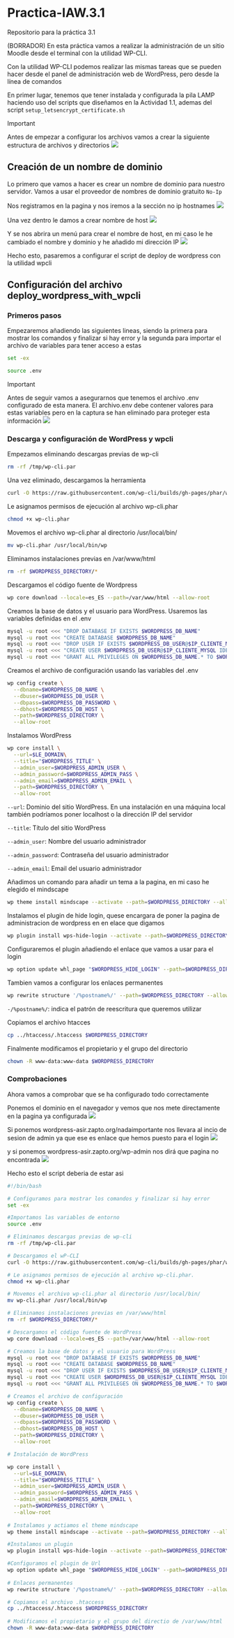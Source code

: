 # Practica-IAW.3.1
Repositorio para la práctica 3.1

(BORRADOR)
En esta práctica vamos a realizar la administración de un sitio Moodle desde el terminal con la utilidad WP-CLI.

Con la utilidad WP-CLI podemos realizar las mismas tareas que se pueden hacer desde el panel de administración web de WordPress, pero desde la línea de comandos

En primer lugar, tenemos que tener instalada y configurada la pila LAMP haciendo uso del scripts que diseñamos en la Actividad 1.1, ademas del script `setup_letsencrypt_certificate.sh`

> [!IMPORTANT]  
> Antes de empezar a configurar los archivos vamos a crear la siguiente estructura de archivos y directorios
>![](Imagenes/estructura.png)

## Creación de un nombre de dominio 
Lo primero que vamos a hacer es crear un nombre de dominio para nuestro servidor. Vamos a usar el proveedor de nombres de dominio gratuito `No-Ip`

Nos registramos en la pagina y nos iremos a la sección no ip hostnames
![](Imagenes/acceso_noip.png)

Una vez dentro le damos a crear nombre de host
![](Imagenes/noip_cambiar_nombrehost.png)

Y se nos abrira un menú para crear el nombre de host, en mi caso le he cambiado el nombre y dominio y he añadido mi dirección IP
![](Imagenes/noip_host_creado_.png)

Hecho esto, pasaremos a configurar el script de deploy de wordpress con la utilidad wpcli

## Configuración del archivo deploy_wordpress_with_wpcli

### Primeros pasos
Empezaremos añadiendo las siguientes lineas, siendo la primera para mostrar los comandos y finalizar si hay error y la segunda para importar el archivo de variables para tener acceso a estas

```bash
set -ex

source .env
```
> [!IMPORTANT]  
> Antes de seguir vamos a asegurarnos que tenemos el archivo .env configurado de esta manera. El archivo.env debe contener valores para estas variables pero en la captura se han eliminado para proteger esta información
>![](Imagenes/archivo_.env.png)

### Descarga y configuración de WordPress y wpcli

Empezamos eliminando descargas previas de wp-cli

```bash
rm -rf /tmp/wp-cli.par
```
Una vez eliminado, descargamos la herramienta
```bash
curl -O https://raw.githubusercontent.com/wp-cli/builds/gh-pages/phar/wp-cli.phar
```
Le asignamos permisos de ejecución al archivo wp-cli.phar
```bash
chmod +x wp-cli.phar
```
Movemos el archivo wp-cli.phar al directorio /usr/local/bin/
```bash
mv wp-cli.phar /usr/local/bin/wp
```
Eliminamos instalaciones previas en /var/www/html
```bash
rm -rf $WORDPRESS_DIRECTORY/*
```
Descargamos el código fuente de Wordpress
```bash
wp core download --locale=es_ES --path=/var/www/html --allow-root
```
Creamos la base de datos y el usuario para WordPress.
Usaremos las variables definidas en el .env
```bash
mysql -u root <<< "DROP DATABASE IF EXISTS $WORDPRESS_DB_NAME"
mysql -u root <<< "CREATE DATABASE $WORDPRESS_DB_NAME"
mysql -u root <<< "DROP USER IF EXISTS $WORDPRESS_DB_USER@$IP_CLIENTE_MYSQL"
mysql -u root <<< "CREATE USER $WORDPRESS_DB_USER@$IP_CLIENTE_MYSQL IDENTIFIED BY '$WORDPRESS_DB_PASSWORD'"
mysql -u root <<< "GRANT ALL PRIVILEGES ON $WORDPRESS_DB_NAME.* TO $WORDPRESS_DB_USER@$IP_CLIENTE_MYSQL"
```
Creamos el archivo de configuración usando las variables del .env
```bash
wp config create \
  --dbname=$WORDPRESS_DB_NAME \
  --dbuser=$WORDPRESS_DB_USER \
  --dbpass=$WORDPRESS_DB_PASSWORD \
  --dbhost=$WORDPRESS_DB_HOST \
  --path=$WORDPRESS_DIRECTORY \
  --allow-root
```
Instalamos WordPress
```bash
wp core install \
  --url=$LE_DOMAIN\
  --title="$WORDPRESS_TITLE" \
  --admin_user=$WORDPRESS_ADMIN_USER \
  --admin_password=$WORDPRESS_ADMIN_PASS \
  --admin_email=$WORDPRESS_ADMIN_EMAIL \
  --path=$WORDPRESS_DIRECTORY \
  --allow-root  
```
`--url`: Dominio del sitio WordPress. En una instalación en una máquina local también podríamos poner localhost o la dirección IP del servidor

`--title`: Título del sitio WordPress

`--admin_user`: Nombre del usuario administrador

`--admin_password`: Contraseña del usuario administrador

`--admin_email`: Email del usuario administrador

Añadimos un comando para añadir un tema a la pagina, en mi caso he elegido el mindscape
```bash
wp theme install mindscape --activate --path=$WORDPRESS_DIRECTORY --allow-root
```
Instalamos el plugin de hide login, quese encargara de poner la pagina de administracion de wordpress en en elace que digamos
```bash
wp plugin install wps-hide-login --activate --path=$WORDPRESS_DIRECTORY --allow-root
```
Configuraremos el plugin añadiendo el enlace que vamos a usar para el login
```bash
wp option update whl_page "$WORDPRESS_HIDE_LOGIN" --path=$WORDPRESS_DIRECTORY --allow-root
```
Tambien vamos a configurar los enlaces permanentes
```bash
wp rewrite structure '/%postname%/' --path=$WORDPRESS_DIRECTORY --allow-root
```
`-/%postname%/`: indica el patrón de reescritura que queremos utilizar

Copiamos el archivo htacces
```bash
cp ../htaccess/.htaccess $WORDPRESS_DIRECTORY
```
Finalmente modificamos el propietario y el grupo del directorio
```bash
chown -R www-data:www-data $WORDPRESS_DIRECTORY
```
### Comprobaciones
Ahora vamos a comprobar que se ha configurado todo correctamente

Ponemos el dominio en el navegador y vemos que nos mete directamente en la pagina ya configurada
![](Imagenes/Acceso_wp.png)

Si ponemos wordpress-asir.zapto.org/nadaimportante nos llevara al incio de sesion de admin ya que ese es enlace que hemos puesto para el login
![](Imagenes/wp_nadaimportante.png)

y si ponemos wordpress-asir.zapto.org/wp-admin nos dirá que pagina no encontrada
![](Imagenes/wp_no_encuentra.png)

Hecho esto el script deberia de estar asi
```bash
#!/bin/bash

# Configuramos para mostrar los comandos y finalizar si hay error
set -ex

#Importamos las variables de entorno
source .env

# Eliminamos descargas previas de wp-cli
rm -rf /tmp/wp-cli.par

# Descargamos el wP-CLI
curl -O https://raw.githubusercontent.com/wp-cli/builds/gh-pages/phar/wp-cli.phar

# Le asignamos permisos de ejecución al archivo wp-cli.phar.
chmod +x wp-cli.phar

# Movemos el archivo wp-cli.phar al directorio /usr/local/bin/
mv wp-cli.phar /usr/local/bin/wp

# Eliminamos instalaciones previas en /var/www/html
rm -rf $WORDPRESS_DIRECTORY/*

# Descargamos el código fuente de WordPress
wp core download --locale=es_ES --path=/var/www/html --allow-root

# Creamos la base de datos y el usuario para WordPress
mysql -u root <<< "DROP DATABASE IF EXISTS $WORDPRESS_DB_NAME"
mysql -u root <<< "CREATE DATABASE $WORDPRESS_DB_NAME"
mysql -u root <<< "DROP USER IF EXISTS $WORDPRESS_DB_USER@$IP_CLIENTE_MYSQL"
mysql -u root <<< "CREATE USER $WORDPRESS_DB_USER@$IP_CLIENTE_MYSQL IDENTIFIED BY '$WORDPRESS_DB_PASSWORD'"
mysql -u root <<< "GRANT ALL PRIVILEGES ON $WORDPRESS_DB_NAME.* TO $WORDPRESS_DB_USER@$IP_CLIENTE_MYSQL"

# Creamos el archivo de configuración
wp config create \
  --dbname=$WORDPRESS_DB_NAME \
  --dbuser=$WORDPRESS_DB_USER \
  --dbpass=$WORDPRESS_DB_PASSWORD \
  --dbhost=$WORDPRESS_DB_HOST \
  --path=$WORDPRESS_DIRECTORY \
  --allow-root

# Instalación de WordPress

wp core install \
  --url=$LE_DOMAIN\
  --title="$WORDPRESS_TITLE" \
  --admin_user=$WORDPRESS_ADMIN_USER \
  --admin_password=$WORDPRESS_ADMIN_PASS \
  --admin_email=$WORDPRESS_ADMIN_EMAIL \
  --path=$WORDPRESS_DIRECTORY \
  --allow-root  
 
# Instalamos y actiamos el theme mindscape
wp theme install mindscape --activate --path=$WORDPRESS_DIRECTORY --allow-root

#Instalamos un plugin
wp plugin install wps-hide-login --activate --path=$WORDPRESS_DIRECTORY --allow-root

#Configuramos el plugin de Url
wp option update whl_page "$WORDPRESS_HIDE_LOGIN" --path=$WORDPRESS_DIRECTORY --allow-root
  
# Enlaces permanentes
wp rewrite structure '/%postname%/' --path=$WORDPRESS_DIRECTORY --allow-root

# Copiamos el archivo .htaccess
cp ../htaccess/.htaccess $WORDPRESS_DIRECTORY
  
# Modificamos el propietario y el grupo del directio de /var/www/html
chown -R www-data:www-data $WORDPRESS_DIRECTORY
```
